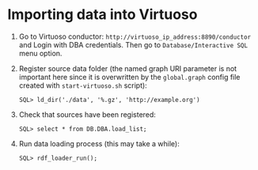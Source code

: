 # Importing data into Virtuoso

1. Go to Virtuoso conductor: `http://virtuoso_ip_address:8890/conductor` and Login with DBA credentials. Then go to `Database/Interactive SQL` menu option.

2. Register source data folder (the named graph URI parameter is not important here since it is overwritten by the `global.graph` config file created with `start-virtuoso.sh` script):

   ```plsql
   SQL> ld_dir('./data', '%.gz', 'http://example.org')
   ```

3. Check that sources have been registered:

   ```plsql
   SQL> select * from DB.DBA.load_list;
   ```

4. Run data loading process (this may take a while):

   ```plsql
   SQL> rdf_loader_run();
   ```
